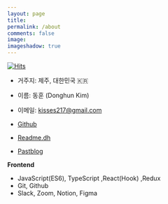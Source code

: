 ```yaml
---
layout: page
title:
permalink: /about
comments: false
image:
imageshadow: true
---
```


[![Hits](https://hits.seeyoufarm.com/api/count/incr/badge.svg?url=https%3A%2F%2Fgithub.com%2Frlaehdgns217k%2FTIL&count_bg=%23C040F4&title_bg=%23FF7676&icon=mediafire.svg&icon_color=%23E7E7E7&title=TIL+hits&edge_flat=false)](https://hits.seeyoufarm.com)<br />

- 거주지: 제주, 대한민국 🇰🇷
- 이름: 동훈 (Donghun Kim)
- 이메일: kisses217@gmail.com

- [Github](https://github.com/rlaehdgns217)
- [Readme.dh](https://www.notion.so/d4564a3759c64498ac14606ed15d48da)
- [Pastblog](https://ddstil.tistory.com/)



**Frontend**

- JavaScript(ES6), TypeScript ,React(Hook) ,Redux
- Git, Github
- Slack, Zoom, Notion, Figma



